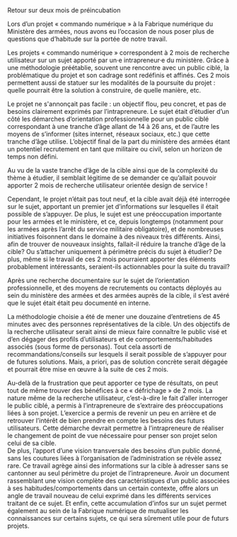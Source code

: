 Retour sur deux mois de préincubation  


Lors d’un projet « commando numérique » à la Fabrique numérique du Ministère des armées, nous avons eu l’occasion de nous poser plus de questions que d’habitude sur la portée de notre travail. 

Les projets « commando numérique » correspondent à 2 mois de recherche utilisateur sur un sujet apporté par un·e intrapreneur·e du ministère. Grâce à une méthodologie préétablie, souvent une rencontre avec un public ciblé, la problématique du projet et son cadrage sont redéfinis et affinés. Ces 2 mois permettent aussi de statuer sur les modalités de la poursuite du projet : quelle pourrait être la solution à construire, de quelle manière, etc. 

Le projet ne s'annonçait pas facile : un objectif flou, peu concret, et pas de besoins clairement exprimés par l’intrapreneure. Le sujet était d’étudier d’un côté les démarches d’orientation professionnelle pour un public ciblé correspondant à une tranche d’âge allant de 14 à 26 ans, et de l’autre les moyens de s’informer (sites internet, réseaux sociaux, etc.) que cette tranche d’âge utilise. L’objectif final de la part du ministère des armées étant un potentiel recrutement en tant que militaire ou civil, selon un horizon de temps non défini.  

Au vu de la vaste tranche d’âge de la cible ainsi que de la complexité du thème à étudier, il semblait légitime de se demander ce qu’allait pouvoir apporter 2 mois de recherche utilisateur orientée design de service ! 

Cependant, le projet n’était pas tout neuf, et la cible avait déjà été interrogée sur le sujet, apportant un premier jet d’informations sur lesquelles il était possible de s’appuyer. 
De plus, le sujet est une préoccupation importante pour les armées et le ministère, et ce, depuis longtemps (notamment pour les armées après l’arrêt du service militaire obligatoire), et de nombreuses initiatives foisonnent dans le domaine à des niveaux très différents.
Ainsi, afin de trouver de nouveaux insights, fallait-il réduire la tranche d’âge de la cible? Ou s’attacher uniquement à périmètre précis du sujet à étudier? 
De plus, même si le travail de ces 2 mois pourraient apporter des éléments probablement intéressants, seraient-ils actionnables pour la suite du travail? 

Après une recherche documentaire sur le sujet de l’orientation professionnelle, et des moyens de recrutements ou contacts déployés au sein du ministère des armées et des armées auprès de la cible, il s’est avéré que le sujet était était peu documenté en interne. 

La méthodologie choisie a été de mener une douzaine d’entretiens de 45 minutes avec des personnes représentatives de la cible. Un des objectifs de la recherche utilisateur serait ainsi de mieux faire connaître le public visé et d’en dégager des profils d’utilisateurs et de comportements/habitudes associés (sous forme de personas). Tout cela assorti de recommandations/conseils sur lesquels il serait possible de s’appuyer pour de futures solutions. Mais, a priori, pas de solution concrète serait dégagée et pourrait être mise en œuvre à la suite de ces 2 mois. 

Au-delà de la frustration que peut apporter ce type de résultats, on peut tout de même trouver des bénéfices à ce « défrichage » de 2 mois. 
La nature même de la recherche utilisateur, c’est-à-dire le fait d’aller interroger le public ciblé, a permis à l’intrapreneure de s’extraire des préoccupations liées à son projet. L’exercice a permis de revenir un peu en arrière et de retrouver l’intérêt de bien prendre en compte les besoins des futurs utilisateurs. Cette démarche devrait permettre à l’intrapreneure de réaliser le changement de point de vue nécessaire pour penser son projet selon celui de sa cible.  
De plus, l’apport d’une vision transversale des besoins d’un public donné, sans les coutures liées à l’organisation de l’administration se révèle assez rare. Ce travail agrège ainsi des informations sur la cible à adresser sans se cantonner au seul périmètre du projet de l’intrapreneure. Avoir un document rassemblant une vision complète des caractéristiques d’un public associées à ses habitudes/comportements dans un certain contexte, offre alors un angle de travail nouveau de celui exprimé dans les différents services traitant de ce sujet. 
Et enfin, cette accumulation d’infos sur un sujet permet également au sein de la Fabrique numérique de mutualiser les connaissances sur certains sujets, ce qui sera sûrement utile pour de futurs projets. 
